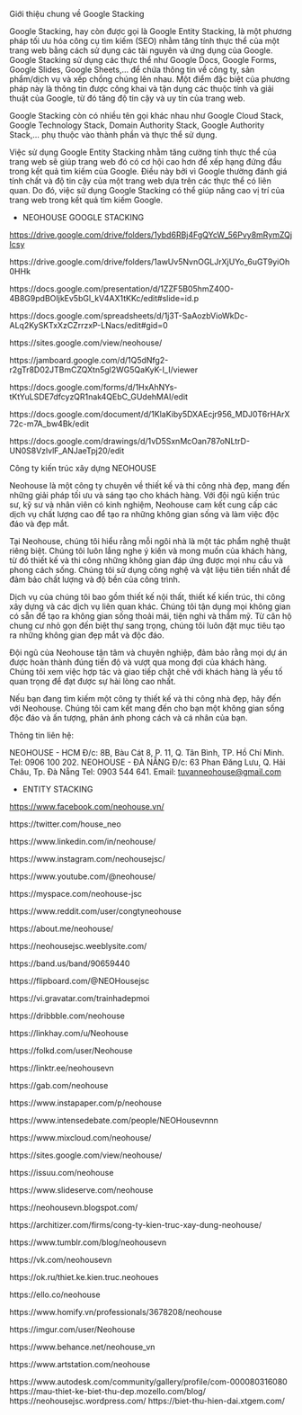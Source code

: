 Giới thiệu chung về Google Stacking

Google Stacking, hay còn được gọi là Google Entity Stacking, là một phương pháp tối ưu hóa công cụ tìm kiếm (SEO) nhằm tăng tính thực thể của một trang web bằng cách sử dụng các tài nguyên và ứng dụng của Google. Google Stacking sử dụng các thực thể như Google Docs, Google Forms, Google Slides, Google Sheets,... để chứa thông tin về công ty, sản phẩm/dịch vụ và xếp chồng chúng lên nhau. Một điểm đặc biệt của phương pháp này là thông tin được công khai và tận dụng các thuộc tính và giải thuật của Google, từ đó tăng độ tin cậy và uy tín của trang web.

Google Stacking còn có nhiều tên gọi khác nhau như Google Cloud Stack, Google Technology Stack, Domain Authority Stack, Google Authority Stack,... phụ thuộc vào thành phần và thực thể sử dụng.

Việc sử dụng Google Entity Stacking nhằm tăng cường tính thực thể của trang web sẽ giúp trang web đó có cơ hội cao hơn để xếp hạng đứng đầu trong kết quả tìm kiếm của Google. Điều này bởi vì Google thường đánh giá tính chất và độ tin cậy của một trang web dựa trên các thực thể có liên quan. Do đó, việc sử dụng Google Stacking có thể giúp nâng cao vị trí của trang web trong kết quả tìm kiếm Google.

- NEOHOUSE GOOGLE STACKING

https://drive.google.com/drive/folders/1ybd6RBj4FgQYcW_56Pvy8mRymZQjIcsy
<p></p>
https://drive.google.com/drive/folders/1awUv5NvnOGLJrXjUYo_6uGT9yiOh0HHk
<p></p>
https://docs.google.com/presentation/d/1ZZF5B05hmZ40O-4B8G9pdBOIjkEv5bGl_kV4AX1tKKc/edit#slide=id.p
<p></p>
https://docs.google.com/spreadsheets/d/1j3T-SaAozbVioWkDc-ALq2KySKTxXzCZrrzxP-LNacs/edit#gid=0
<p></p>
https://sites.google.com/view/neohouse/
<p></p>
https://jamboard.google.com/d/1Q5dNfg2-r2gTr8D02JTBmCZQXtn5gl2WG5QaKyK-I_I/viewer
<p></p>
https://docs.google.com/forms/d/1HxAhNYs-tKtYuLSDE7dfcyzQR1nak4QEbC_GUdehMAI/edit
<p></p>
https://docs.google.com/document/d/1KlaKiby5DXAEcjr956_MDJ0T6rHArX72c-m7A_bw4Bk/edit
<p></p>
https://docs.google.com/drawings/d/1vD5SxnMcOan787oNLtrD-UN0S8VzlvlF_ANJaeTpj20/edit

Công ty kiến trúc xây dựng NEOHOUSE

Neohouse là một công ty chuyên về thiết kế và thi công nhà đẹp, mang đến những giải pháp tối ưu và sáng tạo cho khách hàng. Với đội ngũ kiến trúc sư, kỹ sư và nhân viên có kinh nghiệm, Neohouse cam kết cung cấp các dịch vụ chất lượng cao để tạo ra những không gian sống và làm việc độc đáo và đẹp mắt.

Tại Neohouse, chúng tôi hiểu rằng mỗi ngôi nhà là một tác phẩm nghệ thuật riêng biệt. Chúng tôi luôn lắng nghe ý kiến ​​và mong muốn của khách hàng, từ đó thiết kế và thi công những không gian đáp ứng được mọi nhu cầu và phong cách sống. Chúng tôi sử dụng công nghệ và vật liệu tiên tiến nhất để đảm bảo chất lượng và độ bền của công trình.

Dịch vụ của chúng tôi bao gồm thiết kế nội thất, thiết kế kiến trúc, thi công xây dựng và các dịch vụ liên quan khác. Chúng tôi tận dụng mọi không gian có sẵn để tạo ra không gian sống thoải mái, tiện nghi và thẩm mỹ. Từ căn hộ chung cư nhỏ gọn đến biệt thự sang trọng, chúng tôi luôn đặt mục tiêu tạo ra những không gian đẹp mắt và độc đáo.

Đội ngũ của Neohouse tận tâm và chuyên nghiệp, đảm bảo rằng mọi dự án được hoàn thành đúng tiến độ và vượt qua mong đợi của khách hàng. Chúng tôi xem việc hợp tác và giao tiếp chặt chẽ với khách hàng là yếu tố quan trọng để đạt được sự hài lòng cao nhất.

Nếu bạn đang tìm kiếm một công ty thiết kế và thi công nhà đẹp, hãy đến với Neohouse. Chúng tôi cam kết mang đến cho bạn một không gian sống độc đáo và ấn tượng, phản ánh phong cách và cá nhân của bạn.

Thông tin liên hệ:

NEOHOUSE - HCM
Đ/c: 8B, Bàu Cát 8, P. 11, Q. Tân Bình, TP. Hồ Chí Minh.
Tel: 0906 100 202.
NEOHOUSE - ĐÀ NẴNG
Đ/c: 63 Phan Đăng Lưu, Q. Hải Châu, Tp. Đà Nẵng
Tel: 0903 544 641.
Email: tuvanneohouse@gmail.com

- ENTITY STACKING

https://www.facebook.com/neohouse.vn/
<p></p>
https://twitter.com/house_neo
<p></p>
https://www.linkedin.com/in/neohouse/
<p></p>
https://www.instagram.com/neohousejsc/
<p></p>
https://www.youtube.com/@neohouse/
<p></p>
https://myspace.com/neohouse-jsc
<p></p>
https://www.reddit.com/user/congtyneohouse
<p></p>
https://about.me/neohouse/
<p></p>
https://neohousejsc.weeblysite.com/
<p></p>
https://band.us/band/90659440
<p></p>
https://flipboard.com/@NEOHousejsc
<p></p>
https://vi.gravatar.com/trainhadepmoi
<p></p>
https://dribbble.com/neohouse
<p></p>
https://linkhay.com/u/Neohouse
<p></p>
https://folkd.com/user/Neohouse
<p></p>
https://linktr.ee/neohousevn
<p></p>
https://gab.com/neohouse
<p></p>
https://www.instapaper.com/p/neohouse
<p></p>
https://www.intensedebate.com/people/NEOHousevnnn
<p></p>
https://www.mixcloud.com/neohouse/
<p></p>
https://sites.google.com/view/neohouse/
<p></p>
https://issuu.com/neohouse
<p></p>
https://www.slideserve.com/neohouse
<p></p>
https://neohousevn.blogspot.com/
<p></p>
https://architizer.com/firms/cong-ty-kien-truc-xay-dung-neohouse/
<p></p>
https://www.tumblr.com/blog/neohousevn
<p></p>
https://vk.com/neohousevn
<p></p>
https://ok.ru/thiet.ke.kien.truc.neohoues
<p></p>
https://ello.co/neohouse
<p></p>
https://www.homify.vn/professionals/3678208/neohouse
<p></p>
https://imgur.com/user/Neohouse
<p></p>
https://www.behance.net/neohouse_vn
<p></p>
https://www.artstation.com/neohouse
<p></p>
https://www.autodesk.com/community/gallery/profile/com-000080316080
https://mau-thiet-ke-biet-thu-dep.mozello.com/blog/
https://neohousejsc.wordpress.com/
https://biet-thu-hien-dai.xtgem.com/
